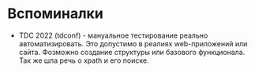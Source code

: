 # Вспоминалки
- TDC 2022 (tdconf) - мануальное тестирование реально автоматизировать. Это допустимо в реалиях web-приложений или сайта. Фозможно создание структуры или базового функционала. Так же шла речь о xpath и его поиске.

